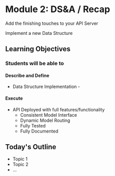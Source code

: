 # Module 2: DS&A / Recap

Add the finishing touches to your API Server

Implement a new Data Structure

## Learning Objectives

### Students will be able to

#### Describe and Define

- Data Structure Implementation -  <!-- To Be Completed By Instructor -->

#### Execute

- API Deployed with full features/functionality
  - Consistent Model Interface
  - Dynamic Model Routing
  - Fully Tested
  - Fully Documented

## Today's Outline

<!-- To Be Completed By Instructor -->

- Topic 1
- Topic 2
- ...
